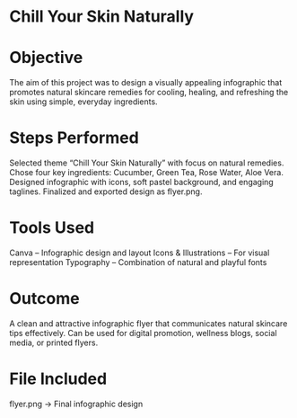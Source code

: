 # Chill Your Skin Naturally 


# Objective
The aim of this project was to design a visually appealing infographic that promotes natural skincare remedies for cooling, healing, and refreshing the skin using simple, everyday ingredients.

# Steps Performed
Selected theme “Chill Your Skin Naturally” with focus on natural remedies.
Chose four key ingredients: Cucumber, Green Tea, Rose Water, Aloe Vera.
Designed infographic with icons, soft pastel background, and engaging taglines.
Finalized and exported design as flyer.png.

# Tools Used
Canva – Infographic design and layout
Icons & Illustrations – For visual representation
Typography – Combination of natural and playful fonts

# Outcome
A clean and attractive infographic flyer that communicates natural skincare tips effectively.
Can be used for digital promotion, wellness blogs, social media, or printed flyers.

# File Included
flyer.png → Final infographic design
